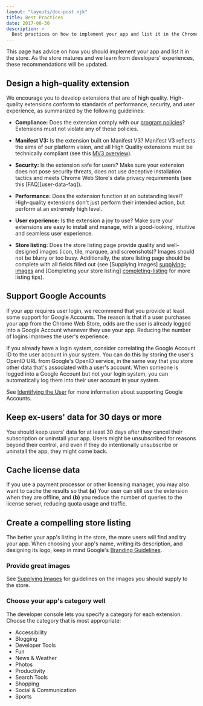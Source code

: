 ```yaml
---
layout: "layouts/doc-post.njk"
title: Best Practices
date: 2017-08-30
description: >
  Best practices on how to implement your app and list it in the Chrome Web Store.
---
```


This page has advice on how you should implement your app and list it in the store. As the store
matures and we learn from developers' experiences, these recommendations will be updated.

## Design a high-quality extension

We encourage you to develop extensions that are of high quality. High-quality extensions conform to
standards of performance, security, and user experience, as summarized by the following guidelines:

* **Compliance:** Does the extension comply with our [program policies]? Extensions must not violate
any of these policies.

* **Manifest V3:** Is the extension built on Manifest V3? Manifest V3 reflects the aims of our
  platform vision, and all High Quality extensions must be technically compliant (see this
  [MV3 overview][mv3-overview]).

* **Security:** Is the extension safe for users? Make sure your extension does not pose security
  threats, does not use deceptive installation tactics and meets Chrome Web Store's data privacy
  requirements (see this [FAQ][user-data-faq]).

* **Performance:** Does the extension function at an outstanding level? High-quality extensions
  don't just perform their intended action, but perform at an extremely high level. 

* **User experience:** Is the extension a joy to use? Make sure your extensions are easy to
  install and manage, with a good-looking, intuitive and seamless user experience.

* **Store listing:** Does the store listing page provide quality and well-designed images (icon,
  tile, marquee, and screenshots)? Images should not be blurry or too busy. Additionally, the store
  listing page should be complete with all fields filled out (see [Supplying images] [supplying-images]
  and [Completing your store listing] [completing-listing] for more listing tips).


## Support Google Accounts

If your app requires user login, we recommend that you provide at least some support for Google
Accounts. The reason is that if a user purchases your app from the Chrome Web Store, odds are the
user is already logged into a Google Account whenever they use your app. Reducing the number of
logins improves the user's experience.

If you already have a login system, consider correlating the Google Account ID to the user account
in your system. You can do this by storing the user's OpenID URL from Google's OpenID service, in
the same way that you store other data that's associated with a user's account. When someone is
logged into a Google Account but not your login system, you can automatically log them into their
user account in your system.

See [Identifying the User][3] for more information about supporting Google Accounts.

## Keep ex-users' data for 30 days or more

You should keep users' data for at least 30 days after they cancel their subscription or uninstall
your app. Users might be unsubscribed for reasons beyond their control, and even if they do
intentionally unsubscribe or uninstall the app, they might come back.

## Cache license data

If you use a payment processor or other licensing manager, you may also want to cache the results
so that **(a)** Your user can still use the extension when they are offline, and **(b)** you
reduce the number of queries to the license server, reducing quota usage and traffic.

## Create a compelling store listing

The better your app's listing in the store, the more users will find and try your app. When choosing
your app's name, writing its description, and designing its logo, keep in mind Google's [Branding
Guidelines][7].

### Provide great images

See [Supplying Images][8] for guidelines on the images you should supply to the store.

### Choose your app's category well

The developer console lets you specify a category for each extension. Choose the category
that is most appropriate:

* Accessibility
* Blogging
* Developer Tools
* Fun
* News & Weather
* Photos
* Productivity
* Search Tools
* Shopping
* Social & Communication
* Sports


[3]: /docs/webstore/identify_user
[4]: /docs/webstore/check_for_payment
[5]: /docs/webstore/check_for_payment#cache
[6]: #top
[7]: /docs/webstore/branding
[8]: /docs/webstore/images
[9]: #top
[mv3-overview]: /docs/extensions/mv3/intro/mv3-overview/
[program policies]: /docs/webstore/program_policies/
[user-daat-faq]: /docs/webstore/user_data/
[supplying-images]: /docs/webstore/images/
[completing-listing]: /docs/webstore/cws-dashboard-listing/
